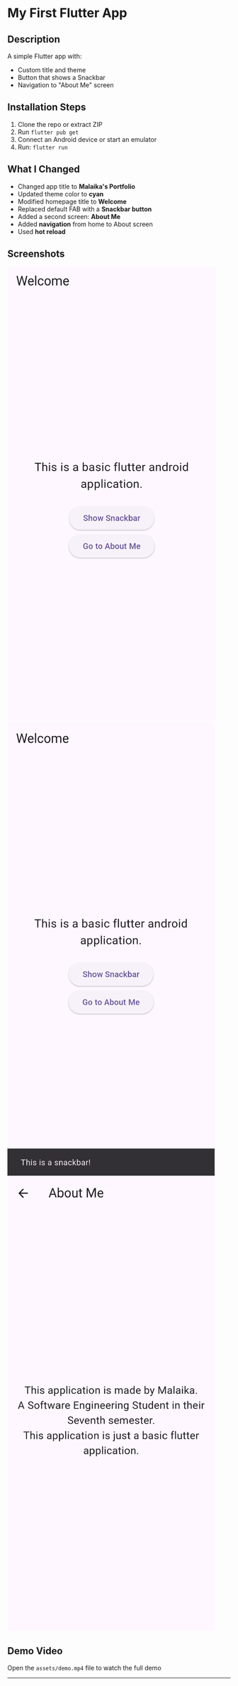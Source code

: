 # My First Flutter App

## Description
A simple Flutter app with:
- Custom title and theme
- Button that shows a Snackbar
- Navigation to "About Me" screen

## Installation Steps

1. Clone the repo or extract ZIP
2. Run `flutter pub get`
3. Connect an Android device or start an emulator
4. Run: `flutter run`

## What I Changed

- Changed app title to **Malaika's Portfolio**
- Updated theme color to **cyan**
- Modified homepage title to **Welcome**
- Replaced default FAB with a **Snackbar button**
- Added a second screen: **About Me**
- Added **navigation** from home to About screen
- Used **hot reload**

## Screenshots 

![Home Screen](assets/home.jpg)
![Snackbar Button](assets/snackbar.jpg)
![About Me Screen](assets/about.jpg)

## Demo Video
Open the `assets/demo.mp4` file to watch the full demo

---